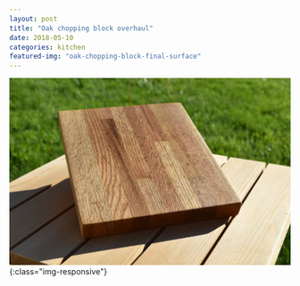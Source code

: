 ```yaml
---
layout: post
title: "Oak chopping block overhaul"
date: 2018-05-10
categories: kitchen 
featured-img: "oak-chopping-block-final-surface"
---
```




![oak-chopping-block-final-surface](/assets/img/posts/oak-chopping-block-final-surface.jpg){:class="img-responsive"}

